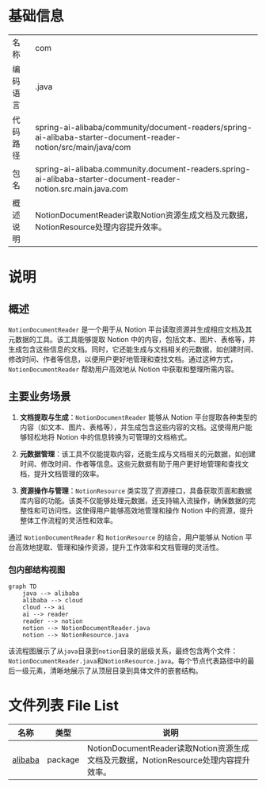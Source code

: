 # 基础信息

|      |      |
|------|------|
| 名称 | com |
| 编码语言 | .java |
| 代码路径 | spring-ai-alibaba/community/document-readers/spring-ai-alibaba-starter-document-reader-notion/src/main/java/com |
| 包名 | spring-ai-alibaba.community.document-readers.spring-ai-alibaba-starter-document-reader-notion.src.main.java.com |
| 概述说明 | NotionDocumentReader读取Notion资源生成文档及元数据，NotionResource处理内容提升效率。 |

# 说明

## 概述

`NotionDocumentReader` 是一个用于从 Notion 平台读取资源并生成相应文档及其元数据的工具。该工具能够提取 Notion 中的内容，包括文本、图片、表格等，并生成包含这些信息的文档。同时，它还能生成与文档相关的元数据，如创建时间、修改时间、作者等信息，以便用户更好地管理和查找文档。通过这种方式，`NotionDocumentReader` 帮助用户高效地从 Notion 中获取和整理所需内容。

## 主要业务场景

1. **文档提取与生成**：`NotionDocumentReader` 能够从 Notion 平台提取各种类型的内容（如文本、图片、表格等），并生成包含这些内容的文档。这使得用户能够轻松地将 Notion 中的信息转换为可管理的文档格式。

2. **元数据管理**：该工具不仅能提取内容，还能生成与文档相关的元数据，如创建时间、修改时间、作者等信息。这些元数据有助于用户更好地管理和查找文档，提升文档管理的效率。

3. **资源操作与管理**：`NotionResource` 类实现了资源接口，具备获取页面和数据库内容的功能。该类不仅能够处理元数据，还支持输入流操作，确保数据的完整性和可访问性。这使得用户能够高效地管理和操作 Notion 中的资源，提升整体工作流程的灵活性和效率。

通过 `NotionDocumentReader` 和 `NotionResource` 的结合，用户能够从 Notion 平台高效地提取、管理和操作资源，提升工作效率和文档管理的灵活性。


### 包内部结构视图

```mermaid
graph TD
    java --> alibaba
    alibaba --> cloud
    cloud --> ai
    ai --> reader
    reader --> notion
    notion --> NotionDocumentReader.java
    notion --> NotionResource.java
```

该流程图展示了从`java`目录到`notion`目录的层级关系，最终包含两个文件：`NotionDocumentReader.java`和`NotionResource.java`。每个节点代表路径中的最后一级元素，清晰地展示了从顶层目录到具体文件的嵌套结构。

# 文件列表 File List

| 名称   | 类型  | 说明 |
|-------|------|-------------|
| [alibaba](alibaba/_module.md) | package | NotionDocumentReader读取Notion资源生成文档及元数据，NotionResource处理内容提升效率。 |



